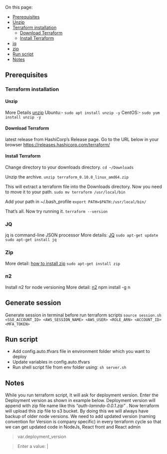 On this page:

* [Prerequisites](https://bitbucket.org/teamshowcaser/devops/overview#prerequisites)
 * [Unzip](https://bitbucket.org/teamshowcaser/devops/overview#unzip)
 * [Terraform installation](https://bitbucket.org/teamshowcaser/devops/overview#terraform-installation)
   * [Download Terraform](https://bitbucket.org/teamshowcaser/devops/overview#download-terraform)
   * [Install Terraform](https://bitbucket.org/teamshowcaser/devops/overview#install-terraform)
 * [jq](https://bitbucket.org/teamshowcaser/devops/overview#jq)
 * [zip](https://bitbucket.org/teamshowcaser/devops/overview#zip)
* [Run script](https://bitbucket.org/teamshowcaser/devops/overview#run-script)
* [Notes](https://bitbucket.org/teamshowcaser/devops/overview#notes)

## Prerequisites

### Terraform installation

#### Unzip
More Details [unzip](http://www.brocade.com/content/html/en/software-installation-guide/SDN-Controller-2.1.0-Software-Installation/GUID-0E81C58A-6F32-4862-9B0C-84F2DC8BA238.html)
Ubuntu:-
`sudo apt install unzip -y`
CentOS:-
`sudo yum install unzip -y `

#### Download Terraform

latest release from HashiCorp’s Release page. Go to the URL below in your browser
https://releases.hashicorp.com/terraform/

#### Install Terraform
Change directory to your downloads directory.
`cd ~/Downloads`

Unzip the archive.
`unzip terraform_0.10.8_linux_amd64.zip`

This will extract a terraform file into the Downloads directory. Now you need to move it to your path.
`sudo mv terraform /usr/local/bin`

Add your path in ~/.bash_profile
`export PATH=$PATH:/usr/local/bin/`

That’s all. Now try running it.
`terraform --version`

### JQ
jq is command-line JSON processor
More details: [JQ](https://stedolan.github.io/jq/download/)
`sudo apt-get update sudo apt-get install jq`

### Zip
More detail: [how to install zip](https://www.digitalocean.com/community/questions/how-to-install-zip-in-ubuntu)
`sudo apt-get install zip`

### n2
Install n2 for node versioning
More detail: [n2](https://www.npmjs.com/package/n2)
npm install -g n

## Generate session
Generate session in terminal before run terraform scripts
`source session.sh <SSO_ACCOUNT_ID> <AWS_SESSION_NAME> <AWS_USER> <ROLE_ARN> <ACCOUNT_ID> <MFA_TOKEN>`

## Run script
- Add config.auto.tfvars file in environment folder which you want to deploy
- Update variables in config.auto.tfvars
- Run shell script file from env folder using:
`sh server.sh`

## Notes


While you run terraform script, It will ask for deployment version. Enter the Deployment version as shown in example below. Deployment version will append with zip file name like this *“auth-lamnda-0.0.1.zip”* . Now terraform will upload this zip file to s3 bucket. By doing this we will always  have backup of older node versions. We need to add updated version (naming convention for Version is company specific)  in every terraform cycle so that we can get updated code in NodeJs, React front and React admin


> var.deployment_version

> Enter a value: |
